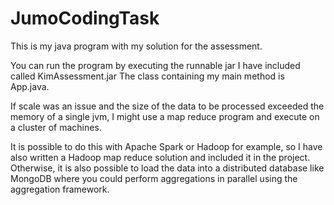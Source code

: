 # JumoCodingTask
This is my java program with my solution for the assessment.

You can run the program by executing the runnable jar I have included called KimAssessment.jar
The class containing my main method is App.java.

If scale was an issue and the size of the data to be processed exceeded the memory
of a single jvm, I might use a map reduce program and execute on a cluster of machines.

It is possible to do this with Apache Spark or Hadoop for example,
so I have also written a Hadoop map reduce solution and included it in the project.
Otherwise, it is also possible to load the data into a distributed database like MongoDB 
where you could perform aggregations in parallel using the aggregation framework.
